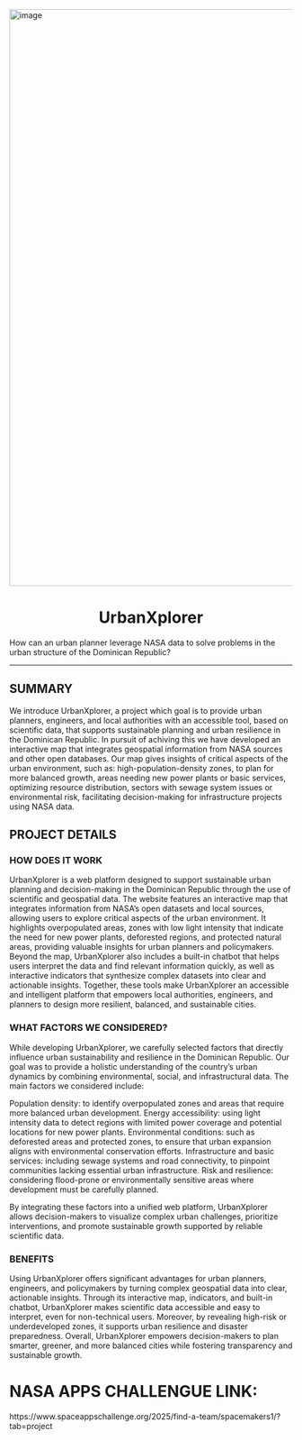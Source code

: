 <img width="1024" height="1024" alt="image" src="https://github.com/user-attachments/assets/d8aec870-fe49-46ae-bd53-ed73f18dab65" />

<h1 align="center">UrbanXplorer</h1>

<p>How can an urban planner leverage NASA data to solve problems in the urban structure of the Dominican Republic?</p>

<hr>
<h2>SUMMARY</h2>
<p>We introduce UrbanXplorer, a project which goal is to provide urban planners, engineers, and local authorities with an accessible tool, based on scientific data, that supports sustainable planning and urban resilience in the Dominican Republic. In pursuit of achiving this we have developed an interactive map that integrates geospatial information from NASA sources and other open databases. Our map gives insights of critical aspects of the urban environment, such as: high-population-density zones, to plan for more balanced growth, areas needing new power plants or basic services, optimizing resource distribution, sectors with sewage system issues or environmental risk, facilitating decision-making for infrastructure projects using NASA data.
</p>

<h2>PROJECT DETAILS</h2>

<H3>HOW DOES IT WORK</H3>
<p>UrbanXplorer is a web platform designed to support sustainable urban planning and decision-making in the Dominican Republic through the use of scientific and geospatial data. The website features an interactive map that integrates information from NASA’s open datasets and local sources, allowing users to explore critical aspects of the urban environment. It highlights overpopulated areas, zones with low light intensity that indicate the need for new power plants, deforested regions, and protected natural areas, providing valuable insights for urban planners and policymakers. Beyond the map, UrbanXplorer also includes a built-in chatbot that helps users interpret the data and find relevant information quickly, as well as interactive indicators that synthesize complex datasets into clear and actionable insights. Together, these tools make UrbanXplorer an accessible and intelligent platform that empowers local authorities, engineers, and planners to design more resilient, balanced, and sustainable cities.
</p>
<h3>WHAT FACTORS WE CONSIDERED?</h3>
<p>While developing UrbanXplorer, we carefully selected factors that directly influence urban sustainability and resilience in the Dominican Republic. Our goal was to provide a holistic understanding of the country’s urban dynamics by combining environmental, social, and infrastructural data. The main factors we considered include:

Population density: to identify overpopulated zones and areas that require more balanced urban development.
Energy accessibility: using light intensity data to detect regions with limited power coverage and potential locations for new power plants.
Environmental conditions: such as deforested areas and protected zones, to ensure that urban expansion aligns with environmental conservation efforts.
Infrastructure and basic services: including sewage systems and road connectivity, to pinpoint communities lacking essential urban infrastructure.
Risk and resilience: considering flood-prone or environmentally sensitive areas where development must be carefully planned.

By integrating these factors into a unified web platform, UrbanXplorer allows decision-makers to visualize complex urban challenges, prioritize interventions, and promote sustainable growth supported by reliable scientific data.
</p>
<h3>BENEFITS</h3>
<p>Using UrbanXplorer offers significant advantages for urban planners, engineers, and policymakers by turning complex geospatial data into clear, actionable insights. Through its interactive map, indicators, and built-in chatbot, UrbanXplorer makes scientific data accessible and easy to interpret, even for non-technical users. Moreover, by revealing high-risk or underdeveloped zones, it supports urban resilience and disaster preparedness. Overall, UrbanXplorer empowers decision-makers to plan smarter, greener, and more balanced cities while fostering transparency and sustainable growth.
</p>
<h1>NASA APPS CHALLENGUE LINK: </h1> https://www.spaceappschallenge.org/2025/find-a-team/spacemakers1/?tab=project
